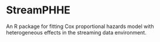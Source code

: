 # StreamPHHE
An R package for fitting Cox proportional hazards model with heterogeneous effects in the streaming data environment.
